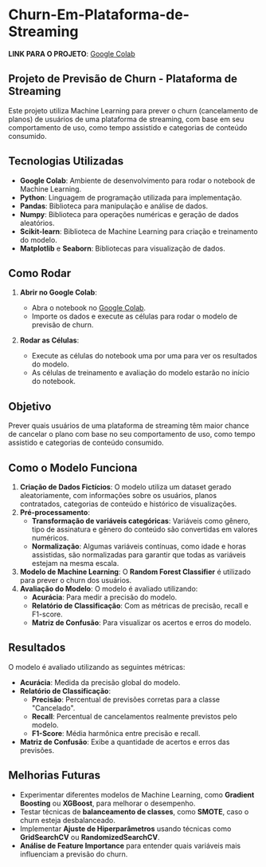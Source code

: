 # Churn-Em-Plataforma-de-Streaming

**LINK PARA O PROJETO**: [Google Colab](https://colab.research.google.com/drive/1WQQAOR9R_4MLZO-mmucq6MqsDor_umBB?usp=sharing)

## Projeto de Previsão de Churn - Plataforma de Streaming

Este projeto utiliza Machine Learning para prever o churn (cancelamento de planos) de usuários de uma plataforma de streaming, com base em seu comportamento de uso, como tempo assistido e categorias de conteúdo consumido.

## Tecnologias Utilizadas

- **Google Colab**: Ambiente de desenvolvimento para rodar o notebook de Machine Learning.
- **Python**: Linguagem de programação utilizada para implementação.
- **Pandas**: Biblioteca para manipulação e análise de dados.
- **Numpy**: Biblioteca para operações numéricas e geração de dados aleatórios.
- **Scikit-learn**: Biblioteca de Machine Learning para criação e treinamento do modelo.
- **Matplotlib** e **Seaborn**: Bibliotecas para visualização de dados.

## Como Rodar

1. **Abrir no Google Colab**:
   - Abra o notebook no [Google Colab](https://colab.research.google.com/drive/1WQQAOR9R_4MLZO-mmucq6MqsDor_umBB?usp=sharing).
   - Importe os dados e execute as células para rodar o modelo de previsão de churn.

2. **Rodar as Células**:
   - Execute as células do notebook uma por uma para ver os resultados do modelo.
   - As células de treinamento e avaliação do modelo estarão no início do notebook.

## Objetivo

Prever quais usuários de uma plataforma de streaming têm maior chance de cancelar o plano com base no seu comportamento de uso, como tempo assistido e categorias de conteúdo consumido.

## Como o Modelo Funciona

1. **Criação de Dados Fictícios**: O modelo utiliza um dataset gerado aleatoriamente, com informações sobre os usuários, planos contratados, categorias de conteúdo e histórico de visualizações.
2. **Pré-processamento**:
   - **Transformação de variáveis categóricas**: Variáveis como gênero, tipo de assinatura e gênero do conteúdo são convertidas em valores numéricos.
   - **Normalização**: Algumas variáveis contínuas, como idade e horas assistidas, são normalizadas para garantir que todas as variáveis estejam na mesma escala.
3. **Modelo de Machine Learning**: O **Random Forest Classifier** é utilizado para prever o churn dos usuários.
4. **Avaliação do Modelo**: O modelo é avaliado utilizando:
   - **Acurácia**: Para medir a precisão do modelo.
   - **Relatório de Classificação**: Com as métricas de precisão, recall e F1-score.
   - **Matriz de Confusão**: Para visualizar os acertos e erros do modelo.

## Resultados

O modelo é avaliado utilizando as seguintes métricas:
- **Acurácia**: Medida da precisão global do modelo.
- **Relatório de Classificação**:
  - **Precisão**: Percentual de previsões corretas para a classe "Cancelado".
  - **Recall**: Percentual de cancelamentos realmente previstos pelo modelo.
  - **F1-Score**: Média harmônica entre precisão e recall.
- **Matriz de Confusão**: Exibe a quantidade de acertos e erros das previsões.

## Melhorias Futuras

- Experimentar diferentes modelos de Machine Learning, como **Gradient Boosting** ou **XGBoost**, para melhorar o desempenho.
- Testar técnicas de **balanceamento de classes**, como **SMOTE**, caso o churn esteja desbalanceado.
- Implementar **Ajuste de Hiperparâmetros** usando técnicas como **GridSearchCV** ou **RandomizedSearchCV**.
- **Análise de Feature Importance** para entender quais variáveis mais influenciam a previsão do churn.

